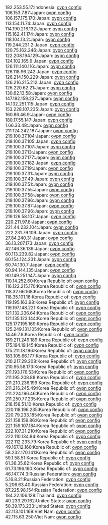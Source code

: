 182.253.55.17:Indonesia: [ovpn config](vpn/182_253_55_17.ovpn)  
106.153.7.87:Japan: [ovpn config](vpn/106_153_7_87.ovpn)  
106.157.175.170:Japan: [ovpn config](vpn/106_157_175_170.ovpn)  
113.154.11.74:Japan: [ovpn config](vpn/113_154_11_74.ovpn)  
114.190.216.132:Japan: [ovpn config](vpn/114_190_216_132.ovpn)  
115.162.41.174:Japan: [ovpn config](vpn/115_162_41_174.ovpn)  
118.104.13.2:Japan: [ovpn config](vpn/118_104_13_2.ovpn)  
119.244.231.2:Japan: [ovpn config](vpn/119_244_231_2.ovpn)  
120.75.162.246:Japan: [ovpn config](vpn/120_75_162_246.ovpn)  
122.208.194.129:Japan: [ovpn config](vpn/122_208_194_129.ovpn)  
124.102.165.9:Japan: [ovpn config](vpn/124_102_165_9.ovpn)  
126.111.140.116:Japan: [ovpn config](vpn/126_111_140_116.ovpn)  
126.118.96.242:Japan: [ovpn config](vpn/126_118_96_242.ovpn)  
126.214.150.229:Japan: [ovpn config](vpn/126_214_150_229.ovpn)  
126.216.215.212:Japan: [ovpn config](vpn/126_216_215_212.ovpn)  
126.220.62.21:Japan: [ovpn config](vpn/126_220_62_21.ovpn)  
130.62.13.58:Japan: [ovpn config](vpn/130_62_13_58.ovpn)  
147.192.159.237:Japan: [ovpn config](vpn/147_192_159_237.ovpn)  
14.132.251.115:Japan: [ovpn config](vpn/14_132_251_115.ovpn)  
153.228.107.235:Japan: [ovpn config](vpn/153_228_107_235.ovpn)  
160.86.46.9:Japan: [ovpn config](vpn/160_86_46_9.ovpn)  
180.17.55.147:Japan: [ovpn config](vpn/180_17_55_147.ovpn)  
1.66.33.48:Japan: [ovpn config](vpn/1_66_33_48.ovpn)  
211.124.242.187:Japan: [ovpn config](vpn/211_124_242_187.ovpn)  
219.100.37.104:Japan: [ovpn config](vpn/219_100_37_104.ovpn)  
219.100.37.105:Japan: [ovpn config](vpn/219_100_37_105.ovpn)  
219.100.37.107:Japan: [ovpn config](vpn/219_100_37_107.ovpn)  
219.100.37.13:Japan: [ovpn config](vpn/219_100_37_13.ovpn)  
219.100.37.177:Japan: [ovpn config](vpn/219_100_37_177.ovpn)  
219.100.37.182:Japan: [ovpn config](vpn/219_100_37_182.ovpn)  
219.100.37.19:Japan: [ovpn config](vpn/219_100_37_19.ovpn)  
219.100.37.31:Japan: [ovpn config](vpn/219_100_37_31.ovpn)  
219.100.37.49:Japan: [ovpn config](vpn/219_100_37_49.ovpn)  
219.100.37.51:Japan: [ovpn config](vpn/219_100_37_51.ovpn)  
219.100.37.55:Japan: [ovpn config](vpn/219_100_37_55.ovpn)  
219.100.37.58:Japan: [ovpn config](vpn/219_100_37_58.ovpn)  
219.100.37.86:Japan: [ovpn config](vpn/219_100_37_86.ovpn)  
219.100.37.87:Japan: [ovpn config](vpn/219_100_37_87.ovpn)  
219.100.37.96:Japan: [ovpn config](vpn/219_100_37_96.ovpn)  
219.126.58.107:Japan: [ovpn config](vpn/219_126_58_107.ovpn)  
220.211.97.8:Japan: [ovpn config](vpn/220_211_97_8.ovpn)  
221.44.232.104:Japan: [ovpn config](vpn/221_44_232_104.ovpn)  
222.231.79.109:Japan: [ovpn config](vpn/222_231_79_109.ovpn)  
27.84.240.31:Japan: [ovpn config](vpn/27_84_240_31.ovpn)  
36.13.207.173:Japan: [ovpn config](vpn/36_13_207_173.ovpn)  
42.146.36.139:Japan: [ovpn config](vpn/42_146_36_139.ovpn)  
60.113.239.82:Japan: [ovpn config](vpn/60_113_239_82.ovpn)  
60.154.124.231:Japan: [ovpn config](vpn/60_154_124_231.ovpn)  
60.74.130.7:Japan: [ovpn config](vpn/60_74_130_7.ovpn)  
60.94.144.135:Japan: [ovpn config](vpn/60_94_144_135.ovpn)  
90.149.251.147:Japan: [ovpn config](vpn/90_149_251_147.ovpn)  
110.14.252.60:Korea Republic of: [ovpn config](vpn/110_14_252_60.ovpn)  
116.122.215.170:Korea Republic of: [ovpn config](vpn/116_122_215_170.ovpn)  
118.32.66.168:Korea Republic of: [ovpn config](vpn/118_32_66_168.ovpn)  
118.35.101.16:Korea Republic of: [ovpn config](vpn/118_35_101_16.ovpn)  
119.195.163.98:Korea Republic of: [ovpn config](vpn/119_195_163_98.ovpn)  
119.197.148.221:Korea Republic of: [ovpn config](vpn/119_197_148_221.ovpn)  
121.132.236.64:Korea Republic of: [ovpn config](vpn/121_132_236_64.ovpn)  
121.135.123.144:Korea Republic of: [ovpn config](vpn/121_135_123_144.ovpn)  
125.177.195.169:Korea Republic of: [ovpn config](vpn/125_177_195_169.ovpn)  
125.249.131.105:Korea Republic of: [ovpn config](vpn/125_249_131_105.ovpn)  
14.46.7.8:Korea Republic of: [ovpn config](vpn/14_46_7_8.ovpn)  
169.211.249.189:Korea Republic of: [ovpn config](vpn/169_211_249_189.ovpn)  
175.194.19.145:Korea Republic of: [ovpn config](vpn/175_194_19_145.ovpn)  
175.211.18.196:Korea Republic of: [ovpn config](vpn/175_211_18_196.ovpn)  
183.105.66.177:Korea Republic of: [ovpn config](vpn/183_105_66_177.ovpn)  
210.217.29.208:Korea Republic of: [ovpn config](vpn/210_217_29_208.ovpn)  
210.95.58.173:Korea Republic of: [ovpn config](vpn/210_95_58_173.ovpn)  
211.193.176.53:Korea Republic of: [ovpn config](vpn/211_193_176_53.ovpn)  
211.195.208.88:Korea Republic of: [ovpn config](vpn/211_195_208_88.ovpn)  
211.210.236.199:Korea Republic of: [ovpn config](vpn/211_210_236_199.ovpn)  
211.216.245.49:Korea Republic of: [ovpn config](vpn/211_216_245_49.ovpn)  
211.224.196.46:Korea Republic of: [ovpn config](vpn/211_224_196_46.ovpn)  
211.250.77.235:Korea Republic of: [ovpn config](vpn/211_250_77_235.ovpn)  
218.158.51.10:Korea Republic of: [ovpn config](vpn/218_158_51_10.ovpn)  
220.118.196.235:Korea Republic of: [ovpn config](vpn/220_118_196_235.ovpn)  
220.79.233.185:Korea Republic of: [ovpn config](vpn/220_79_233_185.ovpn)  
221.158.159.86:Korea Republic of: [ovpn config](vpn/221_158_159_86.ovpn)  
221.159.107.184:Korea Republic of: [ovpn config](vpn/221_159_107_184.ovpn)  
222.107.31.210:Korea Republic of: [ovpn config](vpn/222_107_31_210.ovpn)  
222.110.134.84:Korea Republic of: [ovpn config](vpn/222_110_134_84.ovpn)  
222.112.233.79:Korea Republic of: [ovpn config](vpn/222_112_233_79.ovpn)  
49.167.12.160:Korea Republic of: [ovpn config](vpn/49_167_12_160.ovpn)  
58.232.170.141:Korea Republic of: [ovpn config](vpn/58_232_170_141.ovpn)  
59.1.58.51:Korea Republic of: [ovpn config](vpn/59_1_58_51.ovpn)  
61.36.35.62:Korea Republic of: [ovpn config](vpn/61_36_35_62.ovpn)  
61.73.196.160:Korea Republic of: [ovpn config](vpn/61_73_196_160.ovpn)  
46.147.74.3:Russian Federation: [ovpn config](vpn/46_147_74_3.ovpn)  
5.16.8.21:Russian Federation: [ovpn config](vpn/5_16_8_21.ovpn)  
5.206.63.40:Russian Federation: [ovpn config](vpn/5_206_63_40.ovpn)  
87.225.98.154:Russian Federation: [ovpn config](vpn/87_225_98_154.ovpn)  
184.22.106.128:Thailand: [ovpn config](vpn/184_22_106_128.ovpn)  
40.233.29.162:United States: [ovpn config](vpn/40_233_29_162.ovpn)  
50.39.173.233:United States: [ovpn config](vpn/50_39_173_233.ovpn)  
42.113.101.169:Viet Nam: [ovpn config](vpn/42_113_101_169.ovpn)  
42.115.63.250:Viet Nam: [ovpn config](vpn/42_115_63_250.ovpn)  
